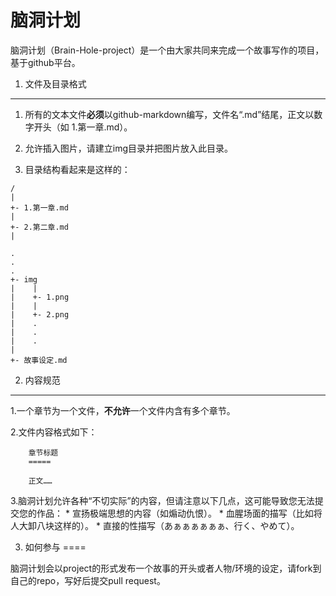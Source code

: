 脑洞计划
=====

脑洞计划（Brain-Hole-project）是一个由大家共同来完成一个故事写作的项目，基于github平台。

1. 文件及目录格式
----

1. 所有的文本文件**必须**以github-markdown编写，文件名“.md”结尾，正文以数字开头（如 1.第一章.md）。

2. 允许插入图片，请建立img目录并把图片放入此目录。

3. 目录结构看起来是这样的：
```
/
|
+- 1.第一章.md
|
+- 2.第二章.md
|

.
.
.
+- img
|    |
|    +- 1.png
|    |
|    +- 2.png
|    .
|    .
|    .
|
+- 故事设定.md

```

2. 内容规范
----

1.一个章节为一个文件，**不允许**一个文件内含有多个章节。

2.文件内容格式如下：
```
    章节标题
    =====

    正文……
```

3.脑洞计划允许各种“不切实际”的内容，但请注意以下几点，这可能导致您无法提交您的作品：
    * 宣扬极端思想的内容（如煽动仇恨）。
    * 血腥场面的描写（比如将人大卸八块这样的）。
    * 直接的性描写（あぁぁぁぁぁぁ、行く、やめて）。

3. 如何参与
====

脑洞计划会以project的形式发布一个故事的开头或者人物/环境的设定，请fork到自己的repo，写好后提交pull request。
